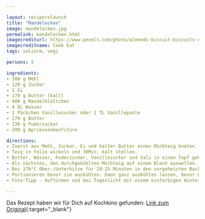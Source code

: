 ```yaml
---

layout: reciperelaunch
title: "Mandelecken"
image: mandelecken.jpg
permalink: mandelecken.html
imagecrediturl: https://www.pexels.com/photo/almonds-biscuit-biscuits-christmas-cookies-768888/
imagecreditname: Cook Eat
tags: salzarm, vegi

persons: 5

ingredients:
- 300 g Mehl
- 120 g Zucker
- 1 Ei
- 170 g Butter (kalt)
- 400 g Mandelblättchen
- 4 EL Wasser
- 1 Päckchen Vanillezucker oder 1 TL Vanillepaste
- 170 g Butter
- 130 g Puderzucker
- 280 g Aprikosenkonfitüre

directions:
- Zuerst aus Mehl, Zucker, Ei und kalter Butter einen Mürbteig kneten.
- Teig in Folie wickeln und 30Min. kalt stellen.
- Butter, Wasser, Puderzucker, Vanillezucker und Salz in einen Topf geben und erwärmen bis alles flüssig ist, bevor die Mandeln dazu kommen.
- Als nächstes, den durchgekühlten Mürbteig auf einem Blech auswellen. Erst mit Aprikosen Konfitüre dann mit der Mandelmasse gleichmässig bestreichen.
- Bei 170°C Ober-/Unterhitze für 20-25 Minuten in den vorgeheizten Backofen bis alles Goldgelb gebacken ist.
- Portionieren bevor sie auskühlen. Dann ganz auskühlen lassen, bevor Du sie mit Zitronenschlangen oder Schokolade verzierst.
- Foto-Tipp - Auftürmen und bei Tageslicht mit einem einfarbigen Hintergrund fotografieren.

---
```


Das Rezept haben wir für Dich auf Kochkino gefunden: [Link zum Original](https://kochkino.de/mandelecken-nussecken-mal-anders/3354){:target="_blank"}
